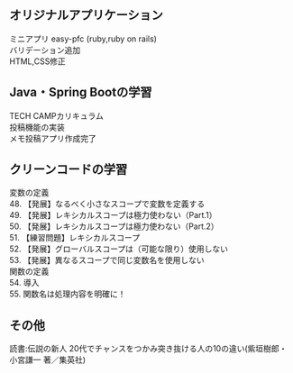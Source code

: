## オリジナルアプリケーション
ミニアプリ easy-pfc (ruby,ruby on rails)    
バリデーション追加  
HTML,CSS修正

## Java・Spring Bootの学習
TECH CAMPカリキュラム  
投稿機能の実装  
メモ投稿アプリ作成完了

## クリーンコードの学習
変数の定義  
48. 【発展】なるべく小さなスコープで変数を定義する  
49. 【発展】レキシカルスコープは極力使わない（Part.1）  
50. 【発展】レキシカルスコープは極力使わない（Part.2）  
51. 【練習問題】レキシカルスコープ  
52. 【発展】グローバルスコープは（可能な限り）使用しない  
53. 【発展】異なるスコープで同じ変数名を使用しない    
関数の定義  
54. 導入  
55. 関数名は処理内容を明確に！  

## その他
読書:伝説の新人 20代でチャンスをつかみ突き抜ける人の10の違い(紫垣樹郎・小宮謙一 著／集英社)  